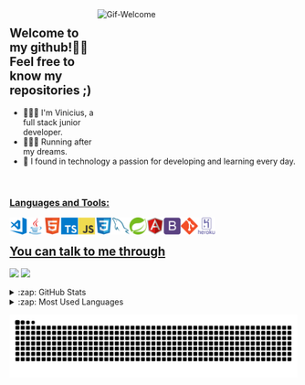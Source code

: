 
<img align="right" alt="Gif-Welcome" width="350" height="250" src="https://media.giphy.com/media/Ch31IjylFWM8M/giphy.gif?cid=ecf05e47m01xl1ktpibdy1h6iirnamgezsuqese0k0dy55e4&rid=giphy.gif&ct=g">

## Welcome to my github!🙋‍♂️ Feel free to know my repositories ;)

- 👨🏻‍💻 I'm Vinicius, a full stack junior developer.
- 🏃🏻‍♂️ Running after my dreams.
- 🤩 I found in technology a passion for developing and learning every day.



<a href="https://github.com/viniciussti">

  <br>
  
  ### Languages and Tools:
  
<img align="left" alt="Visual Studio Code" width="30px" src="https://raw.githubusercontent.com/github/explore/80688e429a7d4ef2fca1e82350fe8e3517d3494d/topics/visual-studio-code/visual-studio-code.png" />
  <img align="left" alt="Java" width="30px" src="https://github.com/devicons/devicon/blob/master/icons/java/java-original.svg" />
  <img align="left" alt="HTML" width="30px" src="https://github.com/devicons/devicon/blob/master/icons/html5/html5-original.svg" />
  <img align="left" alt="TypeScript" width="30px" src="https://github.com/devicons/devicon/blob/master/icons/typescript/typescript-original.svg" />
  <img align="left" alt="JS" width="30px" src="https://github.com/devicons/devicon/blob/master/icons/javascript/javascript-original.svg" />
  <img align="left" alt="CSS" width="30px" src="https://github.com/devicons/devicon/blob/master/icons/css3/css3-original.svg" />
  <img align="left" alt="MySQL" width="30px" src="https://github.com/devicons/devicon/blob/master/icons/mysql/mysql-plain.svg" />
  <img align="left" alt="Spring" width="30px" src="https://github.com/devicons/devicon/blob/master/icons/spring/spring-original.svg" />
  <img align="left" alt="Angular" width="30px" src="https://github.com/devicons/devicon/blob/master/icons/angularjs/angularjs-original.svg" />
  <img align="left" alt="Bootstrap" width="30px" src="https://github.com/devicons/devicon/blob/master/icons/bootstrap/bootstrap-plain.svg" />
  <img align="left" alt="GIT" width="30px" src="https://github.com/devicons/devicon/blob/master/icons/git/git-original.svg" />
  <img align="left" alt="GIT" width="30px" src="https://github.com/devicons/devicon/blob/master/icons/heroku/heroku-original-wordmark.svg" />
  
  <br>

</div>
  
 ## You can talk to me through
  <div> 
  
  <a href = "mailto:vinissantos8@gmail.com"><img src="https://img.shields.io/badge/-Gmail-%23333?style=for-the-badge&logo=gmail&logoColor=white" target="_blank"></a>
  <a href="https://www.linkedin.com/in/vinicius-teixeira-ti/" target="_blank"><img src="https://img.shields.io/badge/-LinkedIn-%230077B5?style=for-the-badge&logo=linkedin&logoColor=white" target="_blank"></a> 
 
  <details>
<summary>:zap: GitHub Stats</summary>

<img align="left" alt="Vinicius's GitHub Stats" src="https://github-readme-stats.vercel.app/api?username=viniciussti&show_icons=true&theme=dracula&include_all_commits=true&count_private=true" />

</details>

<details>
  <summary>:zap: Most Used Languages</summary>

<img align="left" alt="Vinicius's GitHub Top Languages" src="https://github-readme-stats.vercel.app/api/top-langs/?username=viniciussti&layout=compact&langs_count=7&theme=dracula" />

</details>
  
  ![Snake animation](https://github.com/viniciussti/viniciussti/blob/output/github-contribution-grid-snake.svg)
 
</div>
  
